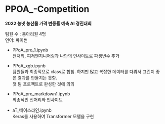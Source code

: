 # PPOA_-Competition

**2022 농넷 농산물 가격 변동률 예측 AI 경진대회**

팀원 수 : 동아리원 4명  
언어: 파이썬

- PPoA_pro_1.ipynb  
전처리, 피쳐엔지니어링과 나만의 인사이트로 파생변수 추가

- PPoA_xgb.ipynb  
팀원들과 최종적으로 class로 합침. 하지만 많고 복잡한 데이터를 다뤄서 그런지 좋은 결과를 만들지는 못함.  
첫 팀 프로젝트로 완성한 것에 의의

- PPoA_pro_markdown1.ipynb  
최종적인 전처리와 인사이트

- aT_베이스라인.ipynb  
Keras를 사용하여 Transformer 모델을 구현
